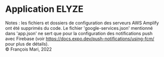 # Application ELYZE
Notes : les fichiers et dossiers de configuration des serveurs AWS Amplify ont été supprimés du code.
Le fichier 'google-services.json' mentionné dans 'app.json' ne sert que pour la configuration des notifications push avec Firebase (voir https://docs.expo.dev/push-notifications/using-fcm/ pour plus de détails).
<br>
© François Mari, 2022
